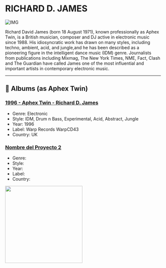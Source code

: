 # RICHARD D. JAMES
![IMG](https://encrypted-tbn0.gstatic.com/images?q=tbn:ANd9GcTPCA9vJwZijnM9DYiDkJtO4VkfifVYuSgtNg&s)

Richard David James (born 18 August 1971), known professionally as Aphex Twin, is a British musician, composer and DJ active in electronic music since 1988. His idiosyncratic work has drawn on many styles, including techno, ambient, acid, and jungle,and he has been described as a pioneering figure in the intelligent dance music (IDM) genre. Journalists from publications including Mixmag, The New York Times, NME, Fact, Clash and The Guardian have called James one of the most influential and important artists in contemporary electronic music.

---

## 📂 Albums (as Aphex Twin)

### [1996 - Aphex Twin - Richard D. James](https://www.youtube.com/playlist?list=PLiN-7mukU_RHfppe7hjRD6WU06C9ib-T4)

- Genre: Electronic
- Style: IDM, Drum n Bass, Experimental, Acid, Abstract, Jungle
- Year: 1996
- Label: Warp Records WarpCD43
- Country: UK

### [Nombre del Proyecto 2](https://github.com/usuario/proyecto2)

- Genre: 
- Style: 
- Year: 
- Label: 
- Country: 


<a href="https://github.com/usuario/proyecto/blob/main/screenshots/vista1.png" target="_blank">
  <img src="https://github.com/usuario/proyecto/blob/main/screenshots/vista1.png" width="250"/>
</a>
